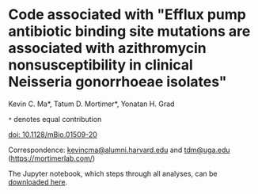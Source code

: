 # Code associated with "Efflux pump antibiotic binding site mutations are associated with azithromycin nonsusceptibility in clinical Neisseria gonorrhoeae isolates"

Kevin C. Ma*, Tatum D. Mortimer*, Yonatan H. Grad

`*` denotes equal contribution

[doi: 10.1128/mBio.01509-20](https://mbio.asm.org/content/mbio/11/4/e01509-20.full.pdf)

Correspondence: kevincma@alumni.harvard.edu and tdm@uga.edu (https://mortimerlab.com/)

The Jupyter notebook, which steps through all analyses, can be [downloaded here](https://github.com/gradlab/mtrD-resistance/blob/master/mtrD-resistance-notebook.ipynb).
